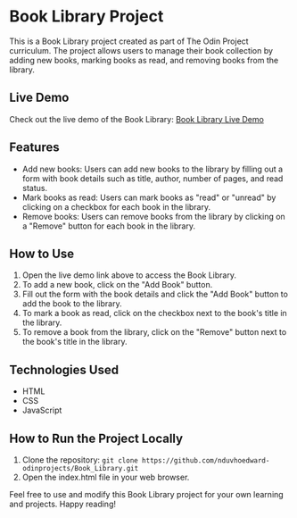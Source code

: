 # Book Library Project

This is a Book Library project created as part of The Odin Project curriculum. The project allows users to manage their book collection by adding new books, marking books as read, and removing books from the library.

## Live Demo

Check out the live demo of the Book Library: [Book Library Live Demo](https://nduvhoedward-odinprojects.github.io/Book_Library/)

## Features

- Add new books: Users can add new books to the library by filling out a form with book details such as title, author, number of pages, and read status.
- Mark books as read: Users can mark books as "read" or "unread" by clicking on a checkbox for each book in the library.
- Remove books: Users can remove books from the library by clicking on a "Remove" button for each book in the library.

## How to Use

1. Open the live demo link above to access the Book Library.
2. To add a new book, click on the "Add Book" button.
3. Fill out the form with the book details and click the "Add Book" button to add the book to the library.
4. To mark a book as read, click on the checkbox next to the book's title in the library.
5. To remove a book from the library, click on the "Remove" button next to the book's title in the library.

## Technologies Used

- HTML
- CSS
- JavaScript

## How to Run the Project Locally

1. Clone the repository: `git clone https://github.com/nduvhoedward-odinprojects/Book_Library.git`
2. Open the index.html file in your web browser.

Feel free to use and modify this Book Library project for your own learning and projects. Happy reading!

